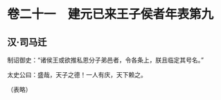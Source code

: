 # 卷二十一　建元已来王子侯者年表第九
## 汉·司马迁
制诏御史：“诸侯王或欲推私恩分子弟邑者，令各条上，朕且临定其号名。”    
    
太史公曰：盛哉，天子之德！一人有庆，天下赖之。    
    
（表略）    
    
